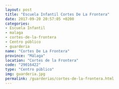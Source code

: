```yaml
---
layout: post
title: "Escuela Infantil Cortes De La Frontera"
date: 2017-09-20 20:57:05 +0200
categories:
- Escuela Infantil
- malaga
- cortes-de-la-frontera
- Centro público
- guarderia
name: "Cortes De La Frontera"
province: "Málaga"
location: "Cortes de la Frontera"
code: "29016422"
type: "Centro público"
img: guarderia.jpg
permalink: /guarderias/cortes-de-la-frontera.html
---
```

